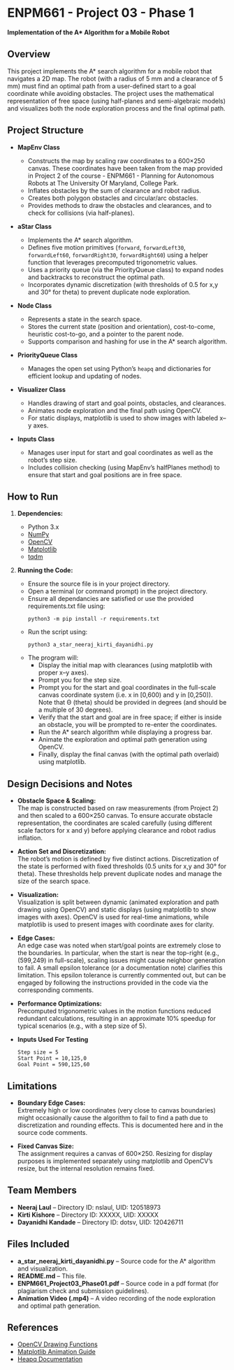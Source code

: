 # ENPM661 - Project 03 - Phase 1  
**Implementation of the A\* Algorithm for a Mobile Robot**

## Overview

This project implements the A\* search algorithm for a mobile robot that navigates a 2D map. The robot (with a radius of 5 mm and a clearance of 5 mm) must find an optimal path from a user-defined start to a goal coordinate while avoiding obstacles. The project uses the mathematical representation of free space (using half-planes and semi-algebraic models) and visualizes both the node exploration process and the final optimal path.

## Project Structure

- **MapEnv Class**  
  - Constructs the map by scaling raw coordinates to a 600×250 canvas. These coordinates have been taken from the map provided in Project 2 of the course - ENPM661 - Planning for Autonomous Robots at The University Of Maryland, College Park.
  - Inflates obstacles by the sum of clearance and robot radius.
  - Creates both polygon obstacles and circular/arc obstacles.
  - Provides methods to draw the obstacles and clearances, and to check for collisions (via half-planes).

- **aStar Class**  
  - Implements the A\* search algorithm.
  - Defines five motion primitives (`forward`, `forwardLeft30`, `forwardLeft60`, `forwardRight30`, `forwardRight60`) using a helper function that leverages precomputed trigonometric values.
  - Uses a priority queue (via the PriorityQueue class) to expand nodes and backtracks to reconstruct the optimal path.
  - Incorporates dynamic discretization (with thresholds of 0.5 for x,y and 30° for theta) to prevent duplicate node exploration.

- **Node Class**  
  - Represents a state in the search space.
  - Stores the current state (position and orientation), cost-to-come, heuristic cost-to-go, and a pointer to the parent node.
  - Supports comparison and hashing for use in the A* search algorithm.

- **PriorityQueue Class**  
  - Manages the open set using Python’s `heapq` and dictionaries for efficient lookup and updating of nodes.

- **Visualizer Class**  
  - Handles drawing of start and goal points, obstacles, and clearances.
  - Animates node exploration and the final path using OpenCV.
  - For static displays, matplotlib is used to show images with labeled x–y axes.

- **Inputs Class**  
  - Manages user input for start and goal coordinates as well as the robot’s step size.
  - Includes collision checking (using MapEnv’s halfPlanes method) to ensure that start and goal positions are in free space.

## How to Run

1. **Dependencies:**  
   - Python 3.x  
   - [NumPy](https://numpy.org)  
   - [OpenCV](https://opencv.org/)  
   - [Matplotlib](https://matplotlib.org/)  
   - [tqdm](https://tqdm.github.io/)

2. **Running the Code:**  
   - Ensure the source file is in your project directory.
   - Open a terminal (or command prompt) in the project directory.
   - Ensure all dependancies are satisfied or use the provided requirements.txt file using:
     ```
     python3 -m pip install -r requirements.txt
     ```
   - Run the script using:
     ```
     python3 a_star_neeraj_kirti_dayanidhi.py
     ```
   - The program will:
     - Display the initial map with clearances (using matplotlib with proper x–y axes).
     - Prompt you for the step size.
     - Prompt you for the start and goal coordinates in the full-scale canvas coordinate system (i.e. x in [0,600) and y in [0,250)). Note that Θ (theta) should be provided in degrees (and should be a multiple of 30 degrees).
     - Verify that the start and goal are in free space; if either is inside an obstacle, you will be prompted to re-enter the coordinates.
     - Run the A\* search algorithm while displaying a progress bar.
     - Animate the exploration and optimal path generation using OpenCV.
     - Finally, display the final canvas (with the optimal path overlaid) using matplotlib.

## Design Decisions and Notes

- **Obstacle Space & Scaling:**  
  The map is constructed based on raw measurements (from Project 2) and then scaled to a 600×250 canvas. To ensure accurate obstacle representation, the coordinates are scaled carefully (using different scale factors for x and y) before applying clearance and robot radius inflation.

- **Action Set and Discretization:**  
  The robot’s motion is defined by five distinct actions. Discretization of the state is performed with fixed thresholds (0.5 units for x,y and 30° for theta). These thresholds help prevent duplicate nodes and manage the size of the search space.

- **Visualization:**  
  Visualization is split between dynamic (animated exploration and path drawing using OpenCV) and static displays (using matplotlib to show images with axes). OpenCV is used for real-time animations, while matplotlib is used to present images with coordinate axes for clarity.

- **Edge Cases:**  
  An edge case was noted when start/goal points are extremely close to the boundaries. In particular, when the start is near the top-right (e.g., (599,249) in full-scale), scaling issues might cause neighbor generation to fail. A small epsilon tolerance (or a documentation note) clarifies this limitation. This epsilon tolerance is currently commented out, but can be engaged by following the instructions provided in the code via the corresponding comments.

- **Performance Optimizations:**  
  Precomputed trigonometric values in the motion functions reduced redundant calculations, resulting in an approximate 10% speedup for typical scenarios (e.g., with a step size of 5).

- **Inputs Used For Testing**
  ```
  Step size = 5
  Start Point = 10,125,0
  Goal Point = 590,125,60
  ```

## Limitations

- **Boundary Edge Cases:**  
  Extremely high or low coordinates (very close to canvas boundaries) might occasionally cause the algorithm to fail to find a path due to discretization and rounding effects. This is documented here and in the source code comments.

- **Fixed Canvas Size:**  
  The assignment requires a canvas of 600×250. Resizing for display purposes is implemented separately using matplotlib and OpenCV’s resize, but the internal resolution remains fixed.

## Team Members

- **Neeraj Laul** – Directory ID: nslaul, UID: 120518973  
- **Kirti Kishore** – Directory ID: XXXXX, UID: XXXXX  
- **Dayanidhi Kandade** – Directory ID: dotsv, UID: 120426711

## Files Included

- **a_star_neeraj_kirti_dayanidhi.py** – Source code for the A\* algorithm and visualization.  
- **README.md** – This file.  
- **ENPM661_Project03_Phase01.pdf** – Source code in a pdf format (for plagiarism check and submission guidelines).  
- **Animation Video (.mp4)** – A video recording of the node exploration and optimal path generation. 

## References

- [OpenCV Drawing Functions](https://pyimagesearch.com/2021/01/27/drawing-with-opencv/)  
- [Matplotlib Animation Guide](https://matplotlib.org/stable/gallery/animation/dynamic_image.html)  
- [Heapq Documentation](https://docs.python.org/3/library/heapq.html)
